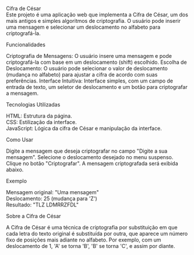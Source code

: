 Cifra de César<br/>
Este projeto é uma aplicação web que implementa a Cifra de César, um dos mais antigos e simples algoritmos de criptografia. O usuário pode inserir uma mensagem e selecionar um deslocamento no alfabeto para criptografá-la.

Funcionalidades<br/>

Criptografia de Mensagens: O usuário insere uma mensagem e pode criptografá-la com base em um deslocamento (shift) escolhido.
Escolha de Deslocamento: O usuário pode selecionar o valor de deslocamento (mudança no alfabeto) para ajustar a cifra de acordo com suas preferências.
Interface Intuitiva: Interface simples, com um campo de entrada de texto, um seletor de deslocamento e um botão para criptografar a mensagem.

Tecnologias Utilizadas<br/>

HTML: Estrutura da página.<br/>
CSS: Estilização da interface.<br/>
JavaScript: Lógica da cifra de César e manipulação da interface.<br/>

Como Usar<br/>

Digite a mensagem que deseja criptografar no campo "Digite a sua mensagem".
Selecione o deslocamento desejado no menu suspenso.
Clique no botão "Criptografar".
A mensagem criptografada será exibida abaixo.

Exemplo<br/>

Mensagem original: "Uma mensagem"<br/>
Deslocamento: 25 (mudança para 'Z')<br/>
Resultado: "TLZ LDMRRZFDL"<br/>

Sobre a Cifra de César<br/>

A Cifra de César é uma técnica de criptografia por substituição em que cada letra do texto original é substituída por outra, que aparece um número fixo de posições mais adiante no alfabeto. Por exemplo, com um deslocamento de 1, 'A' se torna 'B', 'B' se torna 'C', e assim por diante.
